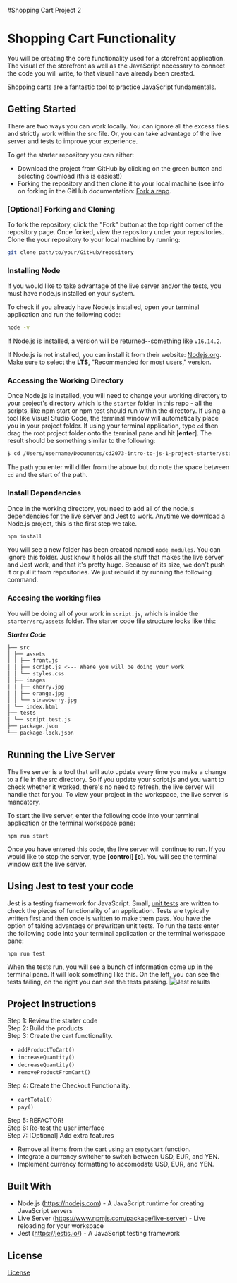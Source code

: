 
#Shopping Cart Project 2

# Shopping Cart Functionality

You will be creating the core functionality used for a storefront application. The visual of the storefront as well as the JavaScript necessary to connect the code you will write, to that visual have already been created.

Shopping carts are a fantastic tool to practice JavaScript fundamentals.

## Getting Started

There are two ways you can work locally. You can ignore all the excess files and strictly work within the src file. Or, you can take advantage of the live server and tests to improve your experience.

To get the starter repository you can either:

- Download the project from GitHub by clicking on the green button and selecting download (this is easiest!)
- Forking the repository and then clone it to your local machine (see info on forking in the GitHub documentation: [Fork a repo](https://docs.github.com/en/github-ae@latest/get-started/quickstart/fork-a-repo).

### [Optional] Forking and Cloning

To fork the repository, click the "Fork" button at the top right corner of the repository page. Once forked, view the repository under your repositories. Clone the your repository to your local machine by running:

```bash
git clone path/to/your/GitHub/repository
```

### Installing Node

If you would like to take advantage of the live server and/or the tests, you must have node.js installed on your system.

To check if you already have Node.js installed, open your terminal application and run the following code:

```bash
node -v
```

If Node.js is installed, a version will be returned--something like `v16.14.2`.

If Node.js is not installed, you can install it from their website: <a href="https://nodejs.org/en/" target="_blank">Nodejs.org</a>. Make sure to select the **LTS**, "Recommended for most users," version.

### Accessing the Working Directory

Once Node.js is installed, you will need to change your working directory to your project's directory which is the `starter` folder in this repo - all the scripts, like npm start or npm test should run within the directory. If using a tool like Visual Studio Code, the terminal window will automatically place you in your project folder. If using your terminal application, type `cd` then drag the root project folder onto the terminal pane and hit [**enter**]. The result should be something similar to the following:

```bash
$ cd /Users/username/Documents/cd2073-intro-to-js-1-project-starter/starter
```

The path you enter will differ from the above but do note the space between `cd` and the start of the path.

### Install Dependencies

Once in the working directory, you need to add all of the node.js dependencies for the live server and Jest to work. Anytime we download a Node.js project, this is the first step we take.

```bash
npm install
```

You will see a new folder has been created named `node_modules`. You can ignore this folder. Just know it holds all the stuff that makes the live server and Jest work, and that it's pretty huge. Because of its size, we don't push it or pull it from repositories. We just rebuild it by running the following command.

### Accesing the working files

You will be doing all of your work in `script.js`, which is inside the `starter/src/assets` folder. The starter code file structure looks like this:

**_Starter Code_**

```bash
├── src
│ ├── assets
│ │ ├── front.js
│ │ ├── script.js <--- Where you will be doing your work
│ │ └── styles.css
│ ├── images
│ │ ├── cherry.jpg
│ │ ├── orange.jpg
│ │ └── strawberry.jpg
│ └── index.html
├── tests
│ └── script.test.js
├── package.json
└── package-lock.json
```

## Running the Live Server

The live server is a tool that will auto update every time you make a change to a file in the src directory. So if you update your script.js and you want to check whether it worked, there's no need to refresh, the live server will handle that for you. To view your project in the workspace, the live server is mandatory.

To start the live server, enter the following code into your terminal application or the terminal workspace pane:

```
npm run start
```

Once you have entered this code, the live server will continue to run. If you would like to stop the server, type **[control] [c]**. You will see the terminal window exit the live server.

## Using Jest to test your code

Jest is a testing framework for JavaScript. Small, [unit tests](https://en.wikipedia.org/wiki/Unit_testing) are written to check the pieces of functionality of an application. Tests are typically written first and then code is written to make them pass. You have the option of taking advantage or prewritten unit tests. To run the tests enter the following code into your terminal application or the terminal workspace pane:

```
npm run test
```

When the tests run, you will see a bunch of information come up in the terminal pane. It will look something like this. On the left, you can see the tests failing, on the right you can see the tests passing.
![Jest results](https://video.udacity-data.com/topher/2022/April/62506d85_tests/tests.jpg)

## Project Instructions

Step 1: Review the starter code  
Step 2: Build the products  
Step 3: Create the cart functionality. 

- `addProductToCart()`
- `increaseQuantity()`
- `decreaseQuantity()`
- `removeProductFromCart()`

Step 4: Create the Checkout Functionality. 

- `cartTotal()`
- `pay()`

Step 5: REFACTOR!  
Step 6: Re-test the user interface  
Step 7: [Optional] Add extra features 

- Remove all items from the cart using an `emptyCart` function.
- Integrate a currency switcher to switch between USD, EUR, and YEN.
- Implement currency formatting to accomodate USD, EUR, and YEN.

## Built With

- Node.js (https://nodejs.com) - A JavaScript runtime for creating JavaScript servers
- Live Server (https://www.npmjs.com/package/live-server) - Live reloading for your workspace
- Jest (https://jestjs.io/) - A JavaScript testing framework

## License

[License](LICENSE.txt)
